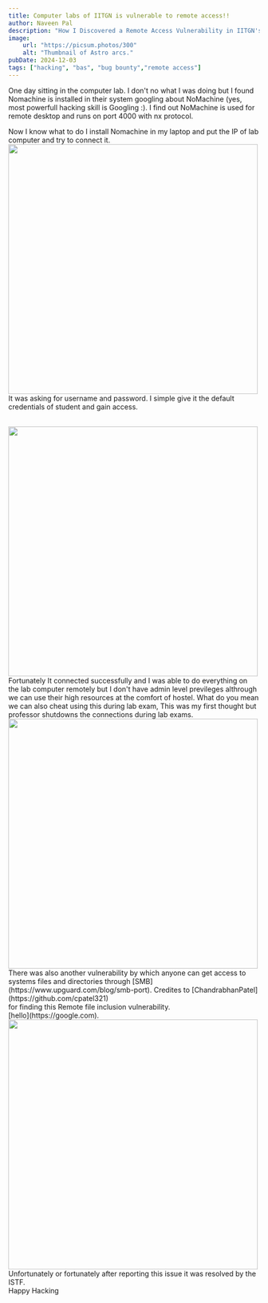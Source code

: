 ```yaml
---
title: Computer labs of IITGN is vulnerable to remote access!!
author: Naveen Pal
description: "How I Discovered a Remote Access Vulnerability in IITGN's Computer Lab"
image:
    url: "https://picsum.photos/300"
    alt: "Thumbnail of Astro arcs."
pubDate: 2024-12-03
tags: ["hacking", "bas", "bug bounty","remote access"]
---
```


One day sitting in the computer lab. I don't no what I was doing but I found Nomachine is installed in their system googling about NoMachine (yes, most powerfull hacking skill is Googling :). I find out NoMachine is used for remote desktop and runs on port 4000 with nx protocol.

Now I know what to do I install Nomachine in my laptop and put the IP of lab computer and try to connect it. 
<br>
<BlogImage 
  src="/post/clab-set.png" 
  alt="Computer lab setup" 
  caption="A screenshot of the computer lab setup" 
  width="80%" 
/>
<img src="/post/clab-set.png" width="500"/>
<br>
It was asking for username and password. I simple give it the default credentials of student and gain access.
<!-- ![alt text](image.png) -->

<br>
<img src="/post/clab-login.png" width="500"/>
<br>
Fortunately It connected successfully and I was able to do everything on the lab computer remotely but I don't have admin level previleges althrough we can use their high resources at the comfort of hostel. What do you mean we can also cheat using this during lab exam, This was my first thought but professor shutdowns the connections during lab exams.
<br>
<img src="/post/clab-access.png" width="500"/>
<br>
There was also another vulnerability by which anyone can get access to systems files and directories through [SMB](https://www.upguard.com/blog/smb-port). 
Credites to [ChandrabhanPatel](https://github.com/cpatel321)
<br>for finding this Remote file inclusion vulnerability.
<br>
[hello](https://google.com).
<br>
<img src="/post/clab-smb.png" width="500"/>
<br>
Unfortunately or fortunately after reporting this issue it was resolved by the ISTF. 

<br>
Happy Hacking